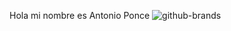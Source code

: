 Hola mi nombre es Antonio Ponce
![github-brands](https://user-images.githubusercontent.com/70084380/163759833-a3a086fe-3ef1-4bdf-bf13-548336097a90.svg)
